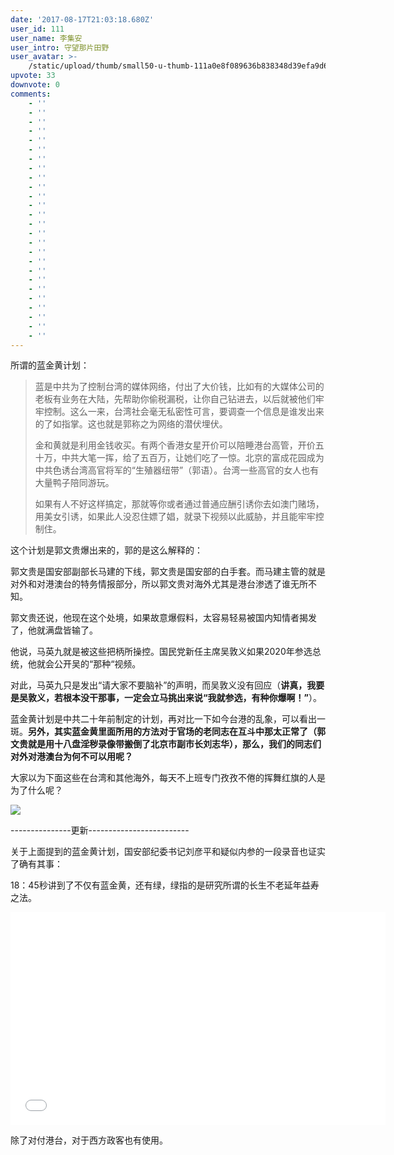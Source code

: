 ```yaml
---
date: '2017-08-17T21:03:18.680Z'
user_id: 111
user_name: 李集安
user_intro: 守望那片田野
user_avatar: >-
    /static/upload/thumb/small50-u-thumb-111a0e8f089636b838348d39efa9d6c8850aab04e4c.png
upvote: 33
downvote: 0
comments:
    - ''
    - ''
    - ''
    - ''
    - ''
    - ''
    - ''
    - ''
    - ''
    - ''
    - ''
    - ''
    - ''
    - ''
    - ''
    - ''
    - ''
    - ''
    - ''
    - ''
    - ''
    - ''
    - ''
    - ''
    - ''
    - ''
---
```


所谓的蓝金黄计划：

> 蓝是中共为了控制台湾的媒体网络，付出了大价钱，比如有的大媒体公司的老板有业务在大陆，先帮助你偷税漏税，让你自己钻进去，以后就被他们牢牢控制。这么一来，台湾社会毫无私密性可言，要调查一个信息是谁发出来的了如指掌。这也就是郭称之为网络的潜伏埋伏。
> 
> 金和黄就是利用金钱收买。有两个香港女星开价可以陪睡港台高管，开价五十万，中共大笔一挥，给了五百万，让她们吃了一惊。北京的富成花园成为中共色诱台湾高官将军的“生殖器纽带”（郭语）。台湾一些高官的女人也有大量鸭子陪同游玩。
> 
> 如果有人不好这样搞定，那就等你或者通过普通应酬引诱你去如澳门赌场，用美女引诱，如果此人没忍住嫖了娼，就录下视频以此威胁，并且能牢牢控制住。  

  

  

这个计划是郭文贵爆出来的，郭的是这么解释的：

郭文贵是国安部副部长马建的下线，郭文贵是国安部的白手套。而马建主管的就是对外和对港澳台的特务情报部分，所以郭文贵对海外尤其是港台渗透了谁无所不知。

郭文贵还说，他现在这个处境，如果故意爆假料，太容易轻易被国内知情者揭发了，他就满盘皆输了。

他说，马英九就是被这些把柄所操控。国民党新任主席吴敦义如果2020年参选总统，他就会公开吴的“那种“视频。

对此，马英九只是发出“请大家不要脑补”的声明，而吴敦义没有回应（**讲真，我要是吴敦义，若根本没干那事，一定会立马挑出来说“我就参选，有种你爆啊！”**）。

  

蓝金黄计划是中共二十年前制定的计划，再对比一下如今台港的乱象，可以看出一斑。**另外，其实蓝金黄里面所用的方法对于官场的老同志在互斗中那太正常了（郭文贵就是用十八盘淫秽录像带搬倒了北京市副市长刘志华），那么，我们的同志们对外对港澳台为何不可以用呢？**

  

大家以为下面这些在台湾和其他海外，每天不上班专门孜孜不倦的挥舞红旗的人是为了什么呢？

  

![](https://pincimg.com/posts/1858/7264a5f6c797e54d724733c243e10c58.jpg)  

  

\---------------更新-------------------------

关于上面提到的蓝金黄计划，国安部纪委书记刘彦平和疑似内参的一段录音也证实了确有其事：

18：45秒讲到了不仅有蓝金黄，还有绿，绿指的是研究所谓的长生不老延年益寿之法。

<iframe src="//www.youtube.com/embed/eykuzHKOdmg" frameborder="0" width="600" class="note-video-clip" height="340"></iframe>  

  

除了对付港台，对于西方政客也有使用。
